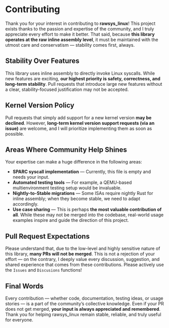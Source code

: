 # Contributing

Thank you for your interest in contributing to **rawsys\_linux**!
This project exists thanks to the passion and expertise of the community, and I truly appreciate every effort to make it better.
That said, because **this library operates at the raw inline assembly level**, it must be maintained with the utmost care and conservatism — stability comes first, always.


## Stability Over Features

This library uses inline assembly to directly invoke Linux syscalls.
While new features are exciting, **our highest priority is safety, correctness, and long-term stability**.
Pull requests that introduce large new features without a clear, stability-focused justification may not be accepted.


## Kernel Version Policy

Pull requests that simply add support for a new kernel version **may be declined**.
However, **long-term kernel version support requests (via an issue)** are welcome, and I will prioritize implementing them as soon as possible.


## Areas Where Community Help Shines

Your expertise can make a huge difference in the following areas:

* **SPARC syscall implementation** — Currently, this file is empty and needs your input.
* **Automated testing tools** — For example, a QEMU-based multienvironment testing setup would be invaluable.
* **Nightly-to-Stable migrations** — Some ISAs require nightly Rust for inline assembly; when they become stable, we need to adapt accordingly.
* **Use case sharing** — This is perhaps **the most valuable contribution of all**. While these may not be merged into the codebase, real-world usage examples inspire and guide the direction of this project.

## Pull Request Expectations

Please understand that, due to the low-level and highly sensitive nature of this library, **many PRs will not be merged**.
This is not a rejection of your effort — on the contrary, I deeply value every discussion, suggestion, and shared experience that comes from these contributions.
Please actively use the `Issues` and `Discusions` functions!


## Final Words

Every contribution — whether code, documentation, testing ideas, or usage stories — is a part of the community’s collective knowledge.
Even if your PR does not get merged, **your input is always appreciated and remembered**.
Thank you for helping rawsys\_linux remain stable, reliable, and truly useful for everyone.
